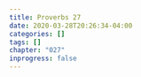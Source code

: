 ```yaml
---
title: Proverbs 27
date: 2020-03-28T20:26:34-04:00
categories: []
tags: []
chapter: "027"
inprogress: false
---
```


